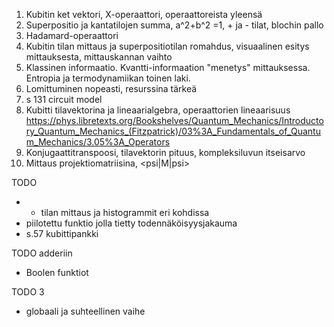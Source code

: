 1. Kubitin ket vektori, X-operaattori, operaattoreista yleensä
2. Superpositio ja kantatilojen summa, a^2+b^2 =1, + ja - tilat, blochin pallo
3. Hadamard-operaattori
4. Kubitin tilan mittaus ja superpositiotilan romahdus, visuaalinen esitys mittauksesta, mittauskannan vaihto
5. Klassinen informaatio. Kvantti-informaation "menetys" mittauksessa. Entropia ja termodynamiikan toinen laki.
6. Lomittuminen nopeasti, resurssina tärkeä
6. s 131 circuit model
7. Kubitti tilavektorina ja lineaarialgebra, operaattorien lineaarisuus https://phys.libretexts.org/Bookshelves/Quantum_Mechanics/Introductory_Quantum_Mechanics_(Fitzpatrick)/03%3A_Fundamentals_of_Quantum_Mechanics/3.05%3A_Operators
1. Konjugaattitranspoosi, tilavektorin pituus, kompleksiluvun itseisarvo
8. Mittaus projektiomatriisina, <psi|M|psi>

TODO
- + tilan mittaus ja histogrammit eri kohdissa
- piilotettu funktio jolla tietty todennäköisyysjakauma
- s.57 kubittipankki

TODO adderiin
- Boolen funktiot

TODO 3
- globaali ja suhteellinen vaihe